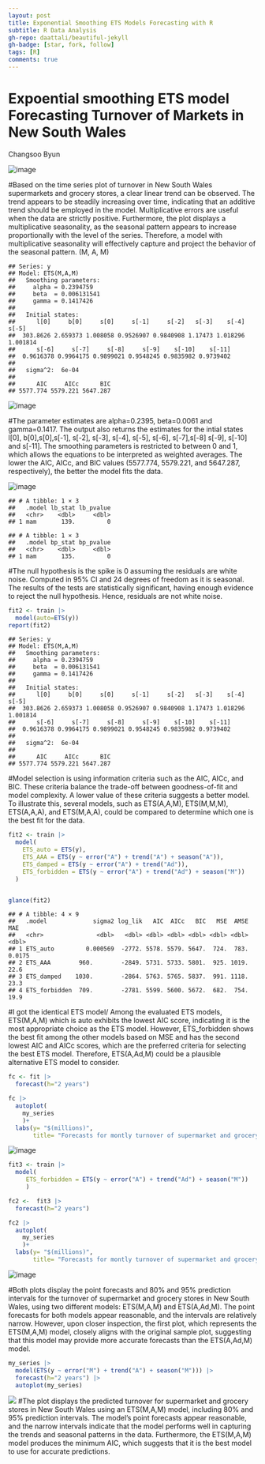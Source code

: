 ```yaml
---
layout: post
title: Exponential Smoothing ETS Models Forecasting with R
subtitle: R Data Analysis
gh-repo: daattali/beautiful-jekyll
gh-badge: [star, fork, follow]
tags: [R]
comments: true
---
```


Expoential smoothing ETS model Forecasting Turnover of Markets in New
South Wales
================


Changsoo Byun

![image](https://user-images.githubusercontent.com/127844778/236170287-558752bd-85ab-4c8c-80fe-7f928cb8e4c3.png)

\#Based on the time series plot of turnover in New South Wales
supermarkets and grocery stores, a clear linear trend can be observed.
The trend appears to be steadily increasing over time, indicating that
an additive trend should be employed in the model. Multiplicative errors
are useful when the data are strictly positive. Furthermore, the plot
displays a multiplicative seasonality, as the seasonal pattern appears
to increase proportionally with the level of the series. Therefore, a
model with multiplicative seasonality will effectively capture and
project the behavior of the seasonal pattern. (M, A, M)

    ## Series: y 
    ## Model: ETS(M,A,M) 
    ##   Smoothing parameters:
    ##     alpha = 0.2394759 
    ##     beta  = 0.006131541 
    ##     gamma = 0.1417426 
    ## 
    ##   Initial states:
    ##      l[0]     b[0]     s[0]     s[-1]     s[-2]   s[-3]    s[-4]    s[-5]
    ##  303.8626 2.659373 1.008058 0.9526907 0.9840908 1.17473 1.018296 1.001814
    ##      s[-6]     s[-7]     s[-8]     s[-9]    s[-10]    s[-11]
    ##  0.9616378 0.9964175 0.9899021 0.9548245 0.9835982 0.9739402
    ## 
    ##   sigma^2:  6e-04
    ## 
    ##      AIC     AICc      BIC 
    ## 5577.774 5579.221 5647.287

![image](https://user-images.githubusercontent.com/127844778/236170357-8fb57910-1ed8-4f4e-b9a2-5507c7cb6d36.png)

\#The parameter estimates are alpha=0.2395, beta=0.0061 and
gamma=0.1417. The output also returns the estimates for the intial
states l\[0\], b\[0\],s\[0\],s\[-1\], s\[-2\], s\[-3\], s\[-4\],
s\[-5\], s\[-6\], s\[-7\],s\[-8\] s\[-9\], s\[-10\] and s\[-11\]. The
smoothing parameters is restricted to between 0 and 1, which allows the
equations to be interpreted as weighted averages. The lower the AIC,
AICc, and BIC values (5577.774, 5579.221, and 5647.287, respectively),
the better the model fits the data.

![image](https://user-images.githubusercontent.com/127844778/236170398-73a4e0ca-6b1a-4fdd-9da0-278fd7a792b7.png)

    ## # A tibble: 1 × 3
    ##   .model lb_stat lb_pvalue
    ##   <chr>    <dbl>     <dbl>
    ## 1 mam       139.         0

    ## # A tibble: 1 × 3
    ##   .model bp_stat bp_pvalue
    ##   <chr>    <dbl>     <dbl>
    ## 1 mam       135.         0

\#The null hypothesis is the spike is 0 assuming the residuals are white
noise. Computed in 95% CI and 24 degrees of freedom as it is seasonal.
The results of the tests are statistically significant, having enough
evidence to reject the null hypothesis. Hence, residuals are not white
noise.

``` r
fit2 <- train |>
  model(auto=ETS(y))
report(fit2)
```

    ## Series: y 
    ## Model: ETS(M,A,M) 
    ##   Smoothing parameters:
    ##     alpha = 0.2394759 
    ##     beta  = 0.006131541 
    ##     gamma = 0.1417426 
    ## 
    ##   Initial states:
    ##      l[0]     b[0]     s[0]     s[-1]     s[-2]   s[-3]    s[-4]    s[-5]
    ##  303.8626 2.659373 1.008058 0.9526907 0.9840908 1.17473 1.018296 1.001814
    ##      s[-6]     s[-7]     s[-8]     s[-9]    s[-10]    s[-11]
    ##  0.9616378 0.9964175 0.9899021 0.9548245 0.9835982 0.9739402
    ## 
    ##   sigma^2:  6e-04
    ## 
    ##      AIC     AICc      BIC 
    ## 5577.774 5579.221 5647.287

\#Model selection is using information criteria such as the AIC, AICc,
and BIC. These criteria balance the trade-off between goodness-of-fit
and model complexity. A lower value of these criteria suggests a better
model. To illustrate this, several models, such as ETS(A,A,M),
ETS(M,M,M), ETS(A,A,A), and ETS(M,A,A), could be compared to determine
which one is the best fit for the data.


``` r
fit2 <- train |>
  model(
    ETS_auto = ETS(y),
    ETS_AAA = ETS(y ~ error("A") + trend("A") + season("A")),
    ETS_damped = ETS(y ~ error("A") + trend("Ad")),
    ETS_forbidden = ETS(y ~ error("A") + trend("Ad") + season("M"))
  )


glance(fit2)
```

    ## # A tibble: 4 × 9
    ##   .model             sigma2 log_lik   AIC  AICc   BIC   MSE  AMSE     MAE
    ##   <chr>               <dbl>   <dbl> <dbl> <dbl> <dbl> <dbl> <dbl>   <dbl>
    ## 1 ETS_auto         0.000569  -2772. 5578. 5579. 5647.  724.  783.  0.0175
    ## 2 ETS_AAA        960.        -2849. 5731. 5733. 5801.  925. 1019. 22.6   
    ## 3 ETS_damped    1030.        -2864. 5763. 5765. 5837.  991. 1118. 23.3   
    ## 4 ETS_forbidden  709.        -2781. 5599. 5600. 5672.  682.  754. 19.9

\#I got the identical ETS model/ Among the evaluated ETS models,
ETS(M,A,M) which is auto exhibits the lowest AIC score, indicating it is
the most appropriate choice as the ETS model. However, ETS_forbidden
shows the best fit among the other models based on MSE and has the
second lowest AIC and AICc scores, which are the preferred criteria for
selecting the best ETS model. Therefore, ETS(A,Ad,M) could be a
plausible alternative ETS model to consider.


``` r
fc <- fit |> 
  forecast(h="2 years")

fc |> 
  autoplot(
    my_series
    )+
  labs(y= "$(millions)",
       title= "Forecasts for montly turnover of supermarket and grocery stores")
```

![image](https://user-images.githubusercontent.com/127844778/236170590-d7c72e78-4219-4527-9aa3-bd2a23454f29.png)

``` r
fit3 <- train |>
  model(
     ETS_forbidden = ETS(y ~ error("A") + trend("Ad") + season("M"))
     )

fc2 <-  fit3 |> 
  forecast(h="2 years")

fc2 |> 
  autoplot(
    my_series
    )+
  labs(y= "$(millions)",
       title= "Forecasts for montly turnover of supermarket and grocery stores")
```

![image](https://user-images.githubusercontent.com/127844778/236170628-46480736-3e90-41f4-b8ce-6b0485bf1c72.png)

\#Both plots display the point forecasts and 80% and 95% prediction
intervals for the turnover of supermarket and grocery stores in New
South Wales, using two different models: ETS(M,A,M) and ETS(A,Ad,M). The
point forecasts for both models appear reasonable, and the intervals are
relatively narrow. However, upon closer inspection, the first plot,
which represents the ETS(M,A,M) model, closely aligns with the original
sample plot, suggesting that this model may provide more accurate
forecasts than the ETS(A,Ad,M) model.


``` r
my_series |> 
  model(ETS(y ~ error("M") + trend("A") + season("M"))) |> 
  forecast(h="2 years") |> 
  autoplot(my_series)
```

![](2023-05-03-ETS-Expoential-smoothing-model-forecast-with-R_files/figure-gfm/unnamed-chunk-7-1.png)<!-- -->
\#The plot displays the predicted turnover for supermarket and grocery
stores in New South Wales using an ETS(M,A,M) model, including 80% and
95% prediction intervals. The model’s point forecasts appear reasonable,
and the narrow intervals indicate that the model performs well in
capturing the trends and seasonal patterns in the data. Furthermore, the
ETS(M,A,M) model produces the minimum AIC, which suggests that it is the
best model to use for accurate predictions.
